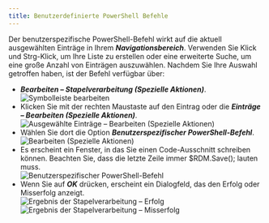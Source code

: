 ```yaml
---
title: Benutzerdefinierte PowerShell Befehle
---
```

Der benutzerspezifische PowerShell-Befehl wirkt auf die aktuell ausgewählten Einträge in Ihrem ***Navigationsbereich***. Verwenden Sie Klick und Strg-Klick, um Ihre Liste zu erstellen oder eine erweiterte Suche, um eine große Anzahl von Einträgen auszuwählen. Nachdem Sie Ihre Auswahl getroffen haben, ist der Befehl verfügbar über:  

* ***Bearbeiten – Stapelverarbeitung (Spezielle Aktionen)***.  
![Symbolleiste bearbeiten](https://webdevolutions.azureedge.net/docs/de/rdm/windows/clipM0003.png) 
* Klicken Sie mit der rechten Maustaste auf den Eintrag oder die ***Einträge – Bearbeiten (Spezielle Aktionen)***.  
![Ausgewählte Einträge – Bearbeiten (Spezielle Aktionen)](https://webdevolutions.azureedge.net/docs/de/rdm/windows/clip10585.png) 
* Wählen Sie dort die Option ***Benutzerspezifischer PowerShell-Befehl***.  
![Bearbeiten (Spezielle Aktionen)](https://webdevolutions.azureedge.net/docs/de/rdm/windows/clip10587.png) 
* Es erscheint ein Fenster, in das Sie einen Code-Ausschnitt schreiben können. Beachten Sie, dass die letzte Zeile immer $RDM.Save(); lauten muss.   
![Benutzerspezifischer PowerShell-Befehl](https://webdevolutions.azureedge.net/docs/de/rdm/windows/clip10613.png) 
* Wenn Sie auf ***OK*** drücken, erscheint ein Dialogfeld, das den Erfolg oder Misserfolg anzeigt.  
![Ergebnis der Stapelverarbeitung – Erfolg](https://webdevolutions.azureedge.net/docs/de/rdm/windows/clipM0004.png) 
![Ergebnis der Stapelverarbeitung – Misserfolg](https://webdevolutions.azureedge.net/docs/de/rdm/windows/clipM0005.png) 